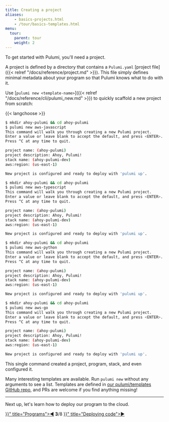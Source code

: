 ```yaml
---
title: Creating a project
aliases:
    - basics-projects.html
    - /tour/basics-templates.html
menu:
  tour:
    parent: tour
    weight: 2
---
```


To get started with Pulumi, you'll need a project.

A project is defined by a directory that contains a `Pulumi.yaml` [project file]({{< relref "/docs/reference/project.md" >}}).  This file
simply defines minimal metadata about your program so that Pulumi knows what to do with it.

Use [`pulumi new <template-name>`]({{< relref "/docs/reference/cli/pulumi_new.md" >}}) to quickly scaffold a new project from scratch:

{{< langchoose >}}

<div class="language-prologue-javascript"></div>

```bash
$ mkdir ahoy-pulumi && cd ahoy-pulumi
$ pulumi new aws-javascript
This command will walk you through creating a new Pulumi project.
Enter a value or leave blank to accept the default, and press <ENTER>.
Press ^C at any time to quit.

project name: (ahoy-pulumi)
project description: Ahoy, Pulumi!
stack name: (ahoy-pulumi-dev)
aws:region: (us-east-1)

New project is configured and ready to deploy with 'pulumi up'.
```

<div class="language-prologue-typescript"></div>

```bash
$ mkdir ahoy-pulumi && cd ahoy-pulumi
$ pulumi new aws-typescript
This command will walk you through creating a new Pulumi project.
Enter a value or leave blank to accept the default, and press <ENTER>.
Press ^C at any time to quit.

project name: (ahoy-pulumi)
project description: Ahoy, Pulumi!
stack name: (ahoy-pulumi-dev)
aws:region: (us-east-1)

New project is configured and ready to deploy with 'pulumi up'.
```

<div class="language-prologue-python"></div>

```bash
$ mkdir ahoy-pulumi && cd ahoy-pulumi
$ pulumi new aws-python
This command will walk you through creating a new Pulumi project.
Enter a value or leave blank to accept the default, and press <ENTER>.
Press ^C at any time to quit.

project name: (ahoy-pulumi)
project description: Ahoy, Pulumi!
stack name: (ahoy-pulumi-dev)
aws:region: (us-east-1)

New project is configured and ready to deploy with 'pulumi up'.
```

<div class="language-prologue-go"></div>

```bash
$ mkdir ahoy-pulumi && cd ahoy-pulumi
$ pulumi new aws-go
This command will walk you through creating a new Pulumi project.
Enter a value or leave blank to accept the default, and press <ENTER>.
Press ^C at any time to quit.

project name: (ahoy-pulumi)
project description: Ahoy, Pulumi!
stack name: (ahoy-pulumi-dev)
aws:region: (us-east-1)

New project is configured and ready to deploy with 'pulumi up'.
```

This single command created a project, program, stack, and even configured it.

Many interesting templates are available.  Run `pulumi new` without any arguments to see a list.  Templates are defined
in [our pulumi/templates GitHub repo](https://github.com/pulumi/templates), and PRs are welcome if you find anything
missing!

***

Next up, let's learn how to deploy our program to the cloud.

<div class="tour-nav">
    <a class="tour-button enabled" href="{{< relref "basics-programs.md" >}}" title="Programs">◀</a>
    <span class="tour-index"><strong>3</strong>/8</span>
    <a class="tour-button enabled" href="{{< relref "basics-deploying.md" >}}" title="Deploying code">▶</a>
</div>
